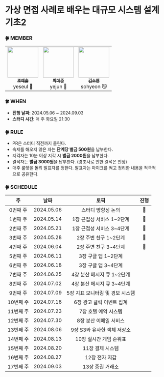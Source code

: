 # 가상 면접 사례로 배우는 대규모 시스템 설계 기초2

### 🍀 MEMBER

<table>
    <td align="center"><a href="https://github.com/yeseul106"><img src="https://github.com/yeseul106.png" width="100px;" alt=""/><br /><sub><b>조예슬</b></sub></a><br />yeseul 🦁</a></td>
    <td align="center"><a href="https://github.com/jun02160"><img src="https://github.com/jun02160.png" width="100px;" alt=""/><br /><sub><b>박예준</b></sub></a><br />yejun 🐥</a></td>
    <td align="center"><a href="https://github.com/thguss"><img src="https://github.com/thguss.png" width="100px;" alt=""/><br /><sub><b>김소현</b></sub></a><br />sohyeon 😼</a></td>
  </tr>
</table>


### 🍀 WHEN

* **진행 날짜**: 2024.05.06 ~ 2024.09.03
* **스터디 시간**: 매 주 화요일 21:30


### 🍀 RULE

- PR은 스터디 직전까지 올린다.
- 숙제를 해오지 않은 자는 **단계당 벌금 500원**을 납부한다.
- 지각자는 10분 이상 지각 시 **벌금 2000원**을 납부한다.
- 결석자는 **벌금 3000원**을 납부한다. (경조사로 인한 결석은 인정)
- 매주 룰렛을 돌려 발표자를 정한다. 발표자는 마이크를 켜고 정리한 내용을 적극적으로 공유한다.


### 🍀 SCHEDULE

|   주    |     날짜     |        토픽      | 진행|
|:------:|:----------:|:----------------:|:---:|
| 0번째 주  | 2024.05.06 | 스터디 방향성 논의 |👣|
| 1번째 주  | 2024.05.14 | 1장 근접성 서비스 1~2단계 |👣|
| 2번째 주  | 2024.05.21 | 1장 근접성 서비스 3~4단계 |👣|
| 3번째 주  | 2024.05.28 | 2장 주변 친구 1~2단계 |👣|
| 4번째 주  | 2024.06.04 | 2장 주변 친구 3~4단계 |🔄|
| 5번째 주  | 2024.06.11 | 3장 구글 맵 1~2단계 |
| 6번째 주  | 2024.06.18 | 3장 구글 맵 3~4단계 |
| 7번째 주  | 2024.06.25 | 4장 분산 메시지 큐 1~2단계 |
| 8번째 주  | 2024.07.02 | 4장 분산 메시지 큐 3~4단계 |
| 9번째 주  | 2024.07.09 | 5장 지표 모니터링 및 경보 시스템 |
| 10번째 주 | 2024.07.16 | 6장 광고 클릭 이벤트 집계 |
| 11번째 주 | 2024.07.23 | 7장 호텔 예약 시스템 |
| 12번째 주 | 2024.07.30 | 8장 분산 이메일 서비스 |
| 13번째 주 | 2024.08.06 | 9장 S3와 유사한 객체 저장소 |
| 14번째 주 | 2024.08.13 | 10장 실시간 게임 순위표 |
| 15번째 주 | 2024.08.20 | 11장 결제 시스템 |
| 16번째 주 | 2024.08.27 | 12장 전자 지갑 |
| 17번째 주 | 2024.09.03 | 13장 증권 거래소 |
